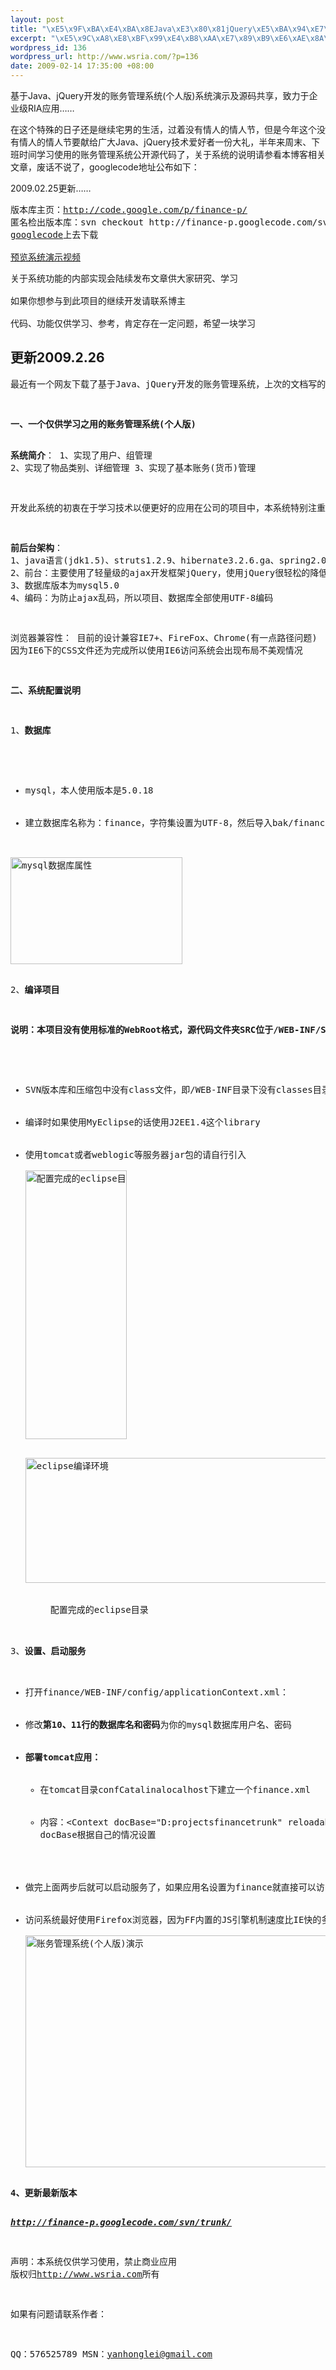 ```yaml
--- 
layout: post
title: "\xE5\x9F\xBA\xE4\xBA\x8EJava\xE3\x80\x81jQuery\xE5\xBA\x94\xE7\x94\xA8\xE7\x9A\x84\xE8\xB4\xA6\xE5\x8A\xA1\xE7\xAE\xA1\xE7\x90\x86\xE7\xB3\xBB\xE7\xBB\x9F\xE5\xBC\x80\xE6\xBA\x90\xE4\xBA\x86(09.3.19\xE6\x9B\xB4\xE6\x96\xB0)"
excerpt: "\xE5\x9C\xA8\xE8\xBF\x99\xE4\xB8\xAA\xE7\x89\xB9\xE6\xAE\x8A\xE7\x9A\x84\xE6\x97\xA5\xE5\xAD\x90\xE8\xBF\x98\xE6\x98\xAF\xE7\xBB\xA7\xE7\xBB\xAD\xE5\xAE\x85\xE7\x94\xB7\xE7\x9A\x84\xE7\x94\x9F\xE6\xB4\xBB\xEF\xBC\x8C\xE8\xBF\x87\xE7\x9D\x80\xE6\xB2\xA1\xE6\x9C\x89\xE6\x83\x85\xE4\xBA\xBA\xE7\x9A\x84\xE6\x83\x85\xE4\xBA\xBA\xE8\x8A\x82\xEF\xBC\x8C\xE4\xBD\x86\xE6\x98\xAF\xE4\xBB\x8A\xE5\xB9\xB4\xE8\xBF\x99\xE4\xB8\xAA\xE6\xB2\xA1\xE6\x9C\x89\xE6\x83\x85\xE4\xBA\xBA\xE7\x9A\x84\xE6\x83\x85\xE4\xBA\xBA\xE8\x8A\x82\xE8\xA6\x81\xE7\x8C\xAE\xE7\xBB\x99\xE5\xB9\xBF\xE5\xA4\xA7Java\xE3\x80\x81jQuery\xE6\x8A\x80\xE6\x9C\xAF\xE7\x88\xB1\xE5\xA5\xBD\xE8\x80\x85\xE4\xB8\x80\xE4\xBB\xBD\xE5\xA4\xA7\xE7\xA4\xBC\xEF\xBC\x8C\xE5\x8D\x8A\xE5\xB9\xB4\xE6\x9D\xA5\xE5\x91\xA8\xE6\x9C\xAB\xE3\x80\x81\xE4\xB8\x8B\xE7\x8F\xAD\xE6\x97\xB6\xE9\x97\xB4\xE5\xAD\xA6\xE4\xB9\xA0\xE4\xBD\xBF\xE7\x94\xA8\xE7\x9A\x84\xE8\xB4\xA6\xE5\x8A\xA1\xE7\xAE\xA1\xE7\x90\x86\xE7\xB3\xBB\xE7\xBB\x9F\xE5\x85\xAC\xE5\xBC\x80\xE6\xBA\x90\xE4\xBB\xA3\xE7\xA0\x81\xE4\xBA\x86\xEF\xBC\x8C\xE5\x85\xB3\xE4\xBA\x8E\xE7\xB3\xBB\xE7\xBB\x9F\xE7\x9A\x84\xE8\xAF\xB4\xE6\x98\x8E\xE8\xAF\xB7\xE5\x8F\x82\xE7\x9C\x8B\xE6\x9C\xAC\xE5\x8D\x9A\xE5\xAE\xA2\xE7\x9B\xB8\xE5\x85\xB3\xE6\x96\x87\xE7\xAB\xA0\xEF\xBC\x8C\xE5\xBA\x9F\xE8\xAF\x9D\xE4\xB8\x8D\xE8\xAF\xB4\xE4\xBA\x86\xEF\xBC\x8Cgooglecode\xE5\x9C\xB0\xE5\x9D\x80\xE5\x85\xAC\xE5\xB8\x83\xE5\xA6\x82\xE4\xB8\x8B"
wordpress_id: 136
wordpress_url: http://www.wsria.com/?p=136
date: 2009-02-14 17:35:00 +08:00
---
```

基于Java、jQuery开发的账务管理系统(个人版)系统演示及源码共享，致力于企业级RIA应用……

<!--more-->

在这个特殊的日子还是继续宅男的生活，过着没有情人的情人节，但是今年这个没有情人的情人节要献给广大Java、jQuery技术爱好者一份大礼，半年来周末、下班时间学习使用的账务管理系统公开源代码了，关于系统的说明请参看本博客相关文章，废话不说了，googlecode地址公布如下：

2009.02.25更新……
<pre>版本库主页：<a href="http://code.google.com/p/finance-p/" target="_blank">http://code.google.com/p/finance-p/</a>
匿名检出版本库：svn checkout http://finance-p.googlecode.com/svn/branches/v1-Final finance
<a href="http://code.google.com/p/finance-p/downloads/list" target="_blank">googlecode</a>上去下载<!--，也可以从从本站[download id="4" format="1"]-->

<a href="http://www.wsria.com/archives/73" target="_blank">预览系统演示视频</a></pre>
<pre>关于系统功能的内部实现会陆续发布文章供大家研究、学习

如果你想参与到此项目的继续开发请联系博主

代码、功能仅供学习、参考，肯定存在一定问题，希望一块学习</pre>
<h2>更新2009.2.26</h2>
<pre>最近有一个网友下载了基于Java、jQuery开发的账务管理系统，上次的文档写的不完整，在这里向各位表示歉意，下面写一个完整的安装文档：
<p style="text-indent: 21pt;"><!--[if gte mso 9]><xml> <w:WordDocument> <w:View>Normal</w:View> <w:Zoom>0</w:Zoom> <w:PunctuationKerning /> <w:DrawingGridVerticalSpacing>7.8 磅</w:DrawingGridVerticalSpacing> <w:DisplayHorizontalDrawingGridEvery>0</w:DisplayHorizontalDrawingGridEvery> <w:DisplayVerticalDrawingGridEvery>2</w:DisplayVerticalDrawingGridEvery> <w:ValidateAgainstSchemas /> <w:SaveIfXMLInvalid>false</w:SaveIfXMLInvalid> <w:IgnoreMixedContent>false</w:IgnoreMixedContent> <w:AlwaysShowPlaceholderText>false</w:AlwaysShowPlaceholderText> <w:Compatibility> <w:SpaceForUL /> <w:BalanceSingleByteDoubleByteWidth /> <w:DoNotLeaveBackslashAlone /> <w:ULTrailSpace /> <w:DoNotExpandShiftReturn /> <w:AdjustLineHeightInTable /> <w:BreakWrappedTables /> <w:SnapToGridInCell /> <w:WrapTextWithPunct /> <w:UseAsianBreakRules /> <w:DontGrowAutofit /> <w:UseFELayout /> </w:Compatibility> <w:BrowserLevel>MicrosoftInternetExplorer4</w:BrowserLevel> </w:WordDocument> </xml><![endif]--><!--[if gte mso 9]><xml> <w:LatentStyles DefLockedState="false" LatentStyleCount="156"> </w:LatentStyles> </xml><![endif]--></p>
</pre>
<pre><strong>一、</strong><strong>一个仅供学习之用的账务管理系统</strong><strong>(</strong><strong>个人版</strong><strong>)</strong>

<strong>系统简介</strong>： 1、实现了用户、组管理 2、实现了物品类别、详细管理 3、实现了基本账务(货币)管理

开发此系统的初衷在于学习技术以便更好的应用在公司的项目中，本系统特别注重用户体验方面的设计，友好的界面和傻瓜式的操作

<strong>前后台架构</strong>： 1、java语言(jdk1.5)、struts1.2.9、hibernate3.2.6.ga、spring2.0.8 2、前台：主要使用了轻量级的ajax开发框架jQuery，使用jQuery很轻松的降低了服务器压力提高了用户体验并且代码容易维护，尤其是jQuery的插件机制更是简易了代码 3、数据库版本为mysql5.0 4、编码：为防止ajax乱码，所以项目、数据库全部使用UTF-8编码

浏览器兼容性： 目前的设计兼容IE7+、FireFox、Chrome(有一点路径问题) 因为IE6下的CSS文件还为完成所以使用IE6访问系统会出现布局不美观情况

<strong>二、系统配置说明</strong>

1、<strong>数据库</strong>
<ul>
	<li>mysql，本人使用版本是5.0.18</li>
	<li>建立数据库名称为：finance，字符集设置为UTF-8，然后导入bak/finance.sql文件</li>
</ul>
<img class="size-full wp-image-337" title="dbinfo" src="http://www.kafeitu.me/files/2009/02/dbinfo.png" alt="mysql数据库属性" width="275" height="171" />

2、<strong>编译项目</strong>

<strong>说明：本项目没有使用标准的WebRoot格式，源代码文件夹SRC位于/WEB-INF/SRC目录下
</strong>
<ul>
	<li>SVN版本库和压缩包中没有class文件，即/WEB-INF目录下没有classes目录，<strong><em>需要自己使用eclipse编译</em></strong>，所有用到的jar包都在WEB-INF/lib目录下，即<span style="color: #0000ff;"><em>eclipse中build path--&gt;libraries</em></span>设置，各个框架的版本上面都已说明</li>
	<li>编译时如果使用MyEclipse的话使用J2EE1.4这个library</li>
	<li>使用tomcat或者weblogic等服务器jar包的请自行引入</li>
<a href="http://www.kafeitu.me/files/2009/02/eclipsedir.png"><img class="size-full wp-image-338" title="eclipsedir" src="http://www.kafeitu.me/files/2009/02/eclipsedir.png" alt="配置完成的eclipse目录" width="162" height="430" /></a>
<div class="mceTemp mceIEcenter"><dl id="attachment_357" class="wp-caption aligncenter" style="width: 510px;"> <dt class="wp-caption-dt"><a href="http://www.kafeitu.me/files/2009/02/eclipselib.png" target="_blank"><img class="size-medium wp-image-357" title="eclipselib" src="http://www.kafeitu.me/files/2009/02/eclipselib-300x169.png" alt="eclipse编译环境" width="500" height="200" /></a>

</dt> <dd class="wp-caption-dd">配置完成的eclipse目录</dd> </dl></div></ul>
3、<strong>设置、启动服务</strong>
<ul>
	<li>打开finance/WEB-INF/config/applicationContext.xml：</li>
	<li>修改<strong>第10、11行的数据库名和密码</strong>为你的mysql数据库用户名、密码</li>
	<li><strong>部署tomcat应用：</strong>
<ul>
	<li>在tomcat目录confCatalinalocalhost下建立一个finance.xml</li>
	<li>内容：&lt;Context docBase="D:projectsfinancetrunk" reloadable="true" privileged="true"&gt;&lt;/Context&gt;
docBase根据自己的情况设置</li>
</ul>
</li>
	<li>做完上面两步后就可以启动服务了，如果应用名设置为finance就直接可以访问了，如果自己另外定了应用名称则需要修改common/js/plugin/weebox.js中第17行，改为：url: '/<strong><em>应用名称</em></strong>/common/js/plugin/bgiframe.js'即可</li>
	<li>访问系统最好使用Firefox浏览器，因为FF内置的JS引擎机制速度比IE快的多，或者google的Chrome浏览器也不错，其内置的JS8引擎比FF的性能还要好</li>
<a href="http://www.kafeitu.me/files/2009/02/finance.png"><img class="size-full wp-image-55" title="finance" src="http://www.kafeitu.me/files/2009/02/finance.png" alt="账务管理系统(个人版)演示" width="491" height="371" /></a></ul>
<strong>4</strong><strong>、更新最新版本</strong><strong> </strong>

<em><strong><a href="http://finance-p.googlecode.com/svn/trunk/">http://finance-p.googlecode.com/svn/trunk/</a></strong></em><tt></tt>

声明：本系统仅供学习使用，禁止商业应用 版权归<a href="http://www.wsria.com" target="_blank">http://www.wsria.com</a>所有

如果有问题请联系作者：

QQ：576525789
MSN：yanhonglei@gmail.com</pre>
